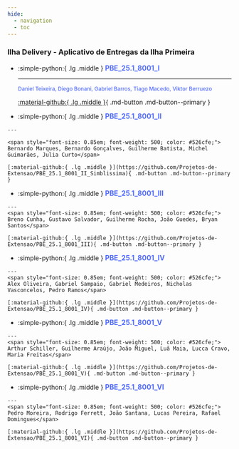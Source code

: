 ```yaml
---
hide:
  - navigation
  - toc
---  
```


### **Ilha Delivery - Aplicativo de Entregas da Ilha Primeira** 

<div class="grid cards" markdown>


-   :simple-python:{ .lg .middle } 
<span style="font-size: 1.10em; font-weight: 500; color: #526cfe;">  **PBE_25.1_8001_I** </span>

    ---

    <span style="font-size: 0.85em; font-weight: 500; color: #526cfe;">Daniel Teixeira, Diego Bonani, Gabriel  Barros, Tiago Macedo, Viktor Berruezo</span>    


    [:material-github:{ .lg .middle }](https://github.com/Projetos-de-Extensao/PBE_25.1_8001_I){ .md-button .md-button--primary }

-    :simple-python:{ .lg .middle } 
     <span style="font-size: 1.10em; font-weight: 500; color: #526cfe;">  **PBE_25.1_8001_II** </span>

    ---

    <span style="font-size: 0.85em; font-weight: 500; color: #526cfe;">
    Bernardo Marques, Bernardo Gonçalves, Guilherme Batista, Michel Guimarães, Julia Curto</span>

    [:material-github:{ .lg .middle }](https://github.com/Projetos-de-Extensao/PBE_25.1_8001_II_Simblissima){ .md-button .md-button--primary }

-    :simple-python:{ .lg .middle } <span style="font-size: 1.10em; font-weight: 500; color: #526cfe;">  **PBE_25.1_8001_III** </span>

    ---
    <span style="font-size: 0.85em; font-weight: 500; color: #526cfe;">
    Breno Cunha, Gustavo Salvador, Guilherme Rocha, João Guedes, Bryan Santos</span>

    [:material-github:{ .lg .middle }](https://github.com/Projetos-de-Extensao/PBE_25.1_8001_III){ .md-button .md-button--primary }

-    :simple-python:{ .lg .middle } <span style="font-size: 1.10em; font-weight: 500; color: #526cfe;">  **PBE_25.1_8001_IV** </span>

    ---
    <span style="font-size: 0.85em; font-weight: 500; color: #526cfe;">
    Alex Oliveira, Gabriel Sampaio, Gabriel Medeiros, Nicholas Vasconcelos, Pedro Ramos</span>

    [:material-github:{ .lg .middle }](https://github.com/Projetos-de-Extensao/PBE_25.1_8001_IV){ .md-button .md-button--primary }

-    :simple-python:{ .lg .middle } <span style="font-size: 1.10em; font-weight: 500; color: #526cfe;">  **PBE_25.1_8001_V** </span>

    ---
    <span style="font-size: 0.85em; font-weight: 500; color: #526cfe;">
    Arthur Schiller, Guilherme Araújo, João Miguel, Luã Maia, Lucca Cravo, Maria Freitas</span>

    [:material-github:{ .lg .middle }](https://github.com/Projetos-de-Extensao/PBE_25.1_8001_V){ .md-button .md-button--primary }

-    :simple-python:{ .lg .middle } <span style="font-size: 1.10em; font-weight: 500; color: #526cfe;">  **PBE_25.1_8001_VI** </span>

    ---
    <span style="font-size: 0.85em; font-weight: 500; color: #526cfe;">
    Pedro Moreira, Rodrigo Ferrett, João Santana, Lucas Pereira, Rafael Domingues</span>

    [:material-github:{ .lg .middle }](https://github.com/Projetos-de-Extensao/PBE_25.1_8001_VI){ .md-button .md-button--primary }


</div>